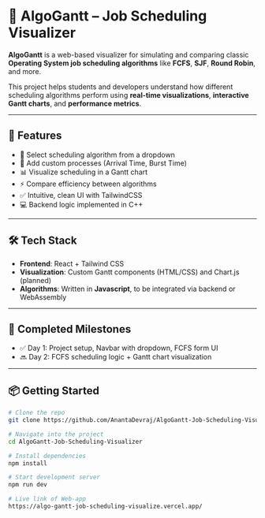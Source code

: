 # 🚀 AlgoGantt – Job Scheduling Visualizer

**AlgoGantt** is a web-based visualizer for simulating and comparing classic **Operating System job scheduling algorithms** like **FCFS**, **SJF**, **Round Robin**, and more.

This project helps students and developers understand how different scheduling algorithms perform using **real-time visualizations**, **interactive Gantt charts**, and **performance metrics**.

---

## 🧠 Features

- 🔄 Select scheduling algorithm from a dropdown
- 🧾 Add custom processes (Arrival Time, Burst Time)
- 📊 Visualize scheduling in a Gantt chart
- ⚡ Compare efficiency between algorithms
- ✅ Intuitive, clean UI with TailwindCSS
- 💻 Backend logic implemented in C++

---

## 🛠️ Tech Stack

- **Frontend**: React + Tailwind CSS
- **Visualization**: Custom Gantt components (HTML/CSS) and Chart.js (planned)
- **Algorithms**: Written in **Javascript**, to be integrated via backend or WebAssembly

---

## 📅 Completed Milestones

- ✅ Day 1: Project setup, Navbar with dropdown, FCFS form UI
- 🔜 Day 2: FCFS scheduling logic + Gantt chart visualization

---

## 📦 Getting Started

```bash
# Clone the repo
git clone https://github.com/AnantaDevraj/AlgoGantt-Job-Scheduling-Visualizer.git

# Navigate into the project
cd AlgoGantt-Job-Scheduling-Visualizer

# Install dependencies
npm install

# Start development server
npm run dev

# Live link of Web-app
https://algo-gantt-job-scheduling-visualize.vercel.app/

